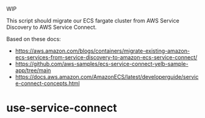 WIP

This script should migrate our ECS fargate cluster from AWS Service Discovery to AWS Service Connect.

Based on these docs:

- https://aws.amazon.com/blogs/containers/migrate-existing-amazon-ecs-services-from-service-discovery-to-amazon-ecs-service-connect/
- https://github.com/aws-samples/ecs-service-connect-yelb-sample-app/tree/main
- https://docs.aws.amazon.com/AmazonECS/latest/developerguide/service-connect-concepts.html
# use-service-connect
